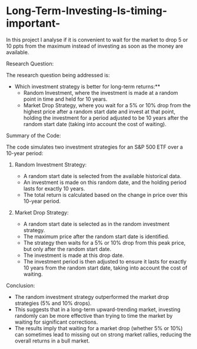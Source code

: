 # Long-Term-Investing-Is-timing-important-

In this project I analyse if it is convenient to wait for the market to drop 5 or 10 ppts from the maximum instead of investing as soon as the money are available. 

Research Question:

The research question being addressed is:
- Which investment strategy is better for long-term returns:**
  - Random Investment, where the investment is made at a random point in time and held for 10 years.
  - Market Drop Strategy, where you wait for a 5% or 10% drop from the highest price after a random start date and invest at that point, holding the investment for a period adjusted to be 10 years after the random start date (taking into account the cost of waiting).

Summary of the Code:

The code simulates two investment strategies for an S&P 500 ETF over a 10-year period:

1. Random Investment Strategy:
   - A random start date is selected from the available historical data.
   - An investment is made on this random date, and the holding period lasts for exactly 10 years.
   - The total return is calculated based on the change in price over this 10-year period.

2. Market Drop Strategy:
   - A random start date is selected as in the random investment strategy.
   - The maximum price after the random start date is identified.
   - The strategy then waits for a 5% or 10% drop from this peak price, but only after the random start date.
   - The investment is made at this drop date.
   - The investment period is then adjusted to ensure it lasts for exactly 10 years from the random start date, taking into account the cost of waiting.

Conclusion:
- The random investment strategy outperformed the market drop strategies (5% and 10% drops). 
- This suggests that in a long-term upward-trending market, investing randomly can be more effective than trying to time the market by waiting for significant corrections.
- The results imply that waiting for a market drop (whether 5% or 10%) can sometimes lead to missing out on strong market rallies, reducing the overall returns in a bull market.
